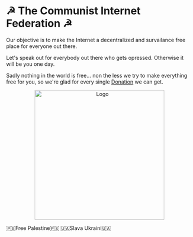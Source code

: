 # ☭ The Communist Internet Federation ☭

Our objective is to make the Internet a decentralized and survailance free place for everyone out there. 

Let's speak out for everybody out there who gets opressed. Otherwise it will be you one day. 

Sadly nothing in the world is free... non the less we try to make everything free for you, so we're glad for every single [Donation](bitcoin:BC1QKE75ELVW5ZHG74GGP370A3SHALLR0LWPTUTY6J?label=Donations) we can get. 

<p align="center">
  <img src="[https://github.com/The-Communist-Internet-Federation/.github/blob/main/CiF.svg" width="350" title="Logo">
</p>

🇵🇸Free Palestine🇵🇸
🇺🇦Slava Ukraini🇺🇦
